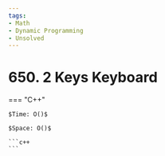 ```yaml
---
tags:
- Math
- Dynamic Programming
- Unsolved
---
```



# 650. 2 Keys Keyboard

=== "C++"

    $Time: O()$

    $Space: O()$

    ```c++
    ```